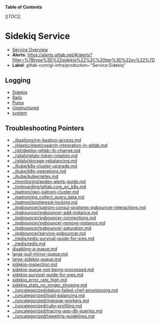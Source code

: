 <!-- MARKER: do not edit this section directly. Edit services/service-catalog.yml then run scripts/generate-docs -->

**Table of Contents**

[[_TOC_]]

#  Sidekiq Service
* [Service Overview](https://dashboards.gitlab.net/d/sidekiq-main/sidekiq-overview)
* **Alerts**: https://alerts.gitlab.net/#/alerts?filter=%7Btype%3D%22sidekiq%22%2C%20tier%3D%22sv%22%7D
* **Label**: gitlab-com/gl-infra/production~"Service:Sidekiq"

## Logging

* [Sidekiq](https://log.gprd.gitlab.net/goto/d7e4791e63d2a2b192514ac821c9f14f)
* [Rails](https://log.gprd.gitlab.net/goto/86fbcd537588abef69339a352ef81d72)
* [Puma](https://log.gprd.gitlab.net/goto/c87a39cf228c45ed8691c855aa583170)
* [Unstructured](https://console.cloud.google.com/logs/viewer?project=gitlab-production&interval=PT1H&resource=gce_instance&advancedFilter=jsonPayload.hostname%3A%22sidekiq%22%0Alabels.tag%3D%22unstructured.production%22&customFacets=labels.%22compute.googleapis.com%2Fresource_name%22)
* [system](https://log.gprd.gitlab.net/goto/72d0f3fdfd8db18db9800cc04d8b6f55)

## Troubleshooting Pointers

* [../bastions/rm-bastion-access.md](../bastions/rm-bastion-access.md)
* [../elastic/elasticsearch-integration-in-gitlab.md](../elastic/elasticsearch-integration-in-gitlab.md)
* [../git/deploy-gitlab-rb-change.md](../git/deploy-gitlab-rb-change.md)
* [../gitaly/gitaly-token-rotation.md](../gitaly/gitaly-token-rotation.md)
* [../gitaly/storage-rebalancing.md](../gitaly/storage-rebalancing.md)
* [../kube/k8s-cluster-upgrade.md](../kube/k8s-cluster-upgrade.md)
* [../kube/k8s-operations.md](../kube/k8s-operations.md)
* [../kube/kubernetes.md](../kube/kubernetes.md)
* [../monitoring/apdex-alerts-guide.md](../monitoring/apdex-alerts-guide.md)
* [../onboarding/gitlab.com_on_k8s.md](../onboarding/gitlab.com_on_k8s.md)
* [../patroni/geo-patroni-cluster.md](../patroni/geo-patroni-cluster.md)
* [../patroni/pg_collect_query_data.md](../patroni/pg_collect_query_data.md)
* [../patroni/postgresql-locking.md](../patroni/postgresql-locking.md)
* [../pgbouncer/patroni-consul-postgres-pgbouncer-interactions.md](../pgbouncer/patroni-consul-postgres-pgbouncer-interactions.md)
* [../pgbouncer/pgbouncer-add-instance.md](../pgbouncer/pgbouncer-add-instance.md)
* [../pgbouncer/pgbouncer-connections.md](../pgbouncer/pgbouncer-connections.md)
* [../pgbouncer/pgbouncer-remove-instance.md](../pgbouncer/pgbouncer-remove-instance.md)
* [../pgbouncer/pgbouncer-saturation.md](../pgbouncer/pgbouncer-saturation.md)
* [../pgbouncer/service-pgbouncer.md](../pgbouncer/service-pgbouncer.md)
* [../redis/redis-survival-guide-for-sres.md](../redis/redis-survival-guide-for-sres.md)
* [../redis/redis.md](../redis/redis.md)
* [disabling-a-queue.md](disabling-a-queue.md)
* [large-pull-mirror-queue.md](large-pull-mirror-queue.md)
* [large-sidekiq-queue.md](large-sidekiq-queue.md)
* [sidekiq-inspection.md](sidekiq-inspection.md)
* [sidekiq-queue-not-being-processed.md](sidekiq-queue-not-being-processed.md)
* [sidekiq-survival-guide-for-sres.md](sidekiq-survival-guide-for-sres.md)
* [sidekiq_error_rate_high.md](sidekiq_error_rate_high.md)
* [sidekiq_stats_no_longer_showing.md](sidekiq_stats_no_longer_showing.md)
* [../uncategorized/debug-failed-chef-provisioning.md](../uncategorized/debug-failed-chef-provisioning.md)
* [../uncategorized/load-balancing.md](../uncategorized/load-balancing.md)
* [../uncategorized/manage-workers.md](../uncategorized/manage-workers.md)
* [../uncategorized/ruby-profiling.md](../uncategorized/ruby-profiling.md)
* [../uncategorized/tracing-app-db-queries.md](../uncategorized/tracing-app-db-queries.md)
* [../uncategorized/tweeting-guidelines.md](../uncategorized/tweeting-guidelines.md)
<!-- END_MARKER -->


<!-- ## Summary -->

<!-- ## Architecture -->

<!-- ## Performance -->

<!-- ## Scalability -->

<!-- ## Availability -->

<!-- ## Durability -->

<!-- ## Security/Compliance -->

<!-- ## Monitoring/Alerting -->

<!-- ## Links to further Documentation -->
